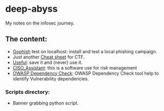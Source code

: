 # deep-abyss

My notes on the infosec journey.

## The content:

- [Gophish](https://github.com/SharkUncle/deep-abyss/blob/master/Gophish.md) test on localhost: install and test a local phishing campaign.
- Just another [Cheat sheet](https://github.com/SharkUncle/deep-abyss/blob/master/Cheat_sheet.md) for CTF.
- [Useful](https://github.com/SharkUncle/deep-abyss/blob/master/Useful.md): save it and (never) use it.
- [CISO_Assistant](https://github.com/SharkUncle/deep-abyss/blob/master/CISO_assistant.md): this is a software use for risk management
- [OWASP Dependency Check](https://github.com/SharkUncle/deep-abyss/blob/master/OWASP_DC.md): OWASP Dependency Check tool help to identify Vulnerability dependencies.

### Scripts directory:

- Banner grabbing python script.
